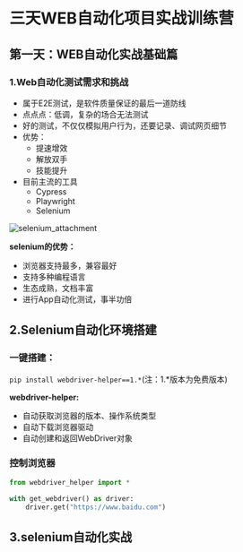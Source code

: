 # 三天WEB自动化项目实战训练营

## 第一天：WEB自动化实战基础篇

### 1.Web自动化测试需求和挑战

- 属于E2E测试，是软件质量保证的最后一道防线
- 点点点：低调，复杂的场合无法测试
- 好的测试，不仅仅模拟用户行为，还要记录、调试网页细节
- 优势：
  - 提速增效
  - 解放双手
  - 技能提升
- 目前主流的工具
  - Cypress
  - Playwright
  - Selenium

![selenium_attachment](/pictures/selenium_attachment.jpg)

**selenium的优势：**
- 浏览器支持最多，兼容最好
- 支持多种编程语言
- 生态成熟，文档丰富
- 进行App自动化测试，事半功倍

## 2.Selenium自动化环境搭建

### 一键搭建：

`pip install webdriver-helper==1.*`(注：1.*版本为免费版本)

**webdriver-helper:**
- 自动获取浏览器的版本、操作系统类型
- 自动下载浏览器驱动
- 自动创建和返回WebDriver对象


### 控制浏览器

```python
from webdriver_helper import *

with get_webdriver() as driver:
    driver.get("https://www.baidu.com")
```

## 3.selenium自动化实战


